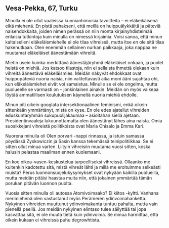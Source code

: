 ## Vesa-Pekka, 67, Turku

Minulla ei ole ollut vaaleissa kunnianhimoisia tavoitteita – ei eläkeikäisenä eikä miehenä. En pistä pahakseni, että meillä on huippuälykkäitä ja päteviä naisehdokkaita, joiden nimen perässä on niin monta kirjainyhdistelmää erilaisia tutkintoja kuin minulla on nimessä kirjaimia. Voisi sanoa, että minun kaltaiselleni eläkeläismiehelle ei ole tilaa vihreissä, mutta itse en ole sitä tilaa hakenutkaan. Olen enemmän sellainen nurkan paikkaaja, joka nappaa ne muutamat eläkeläiset äänestämään vihreitä.

Mietin usein kuinka merkittävä äänestäjäryhmä eläkeläiset onkaan, ja puolet heistä on miehiä. Jos katsoo tilastoja, niin ei sellaista ihmettä olekaan kuin vihreitä äänestävä eläkeläismies. Meidän näkyvät ehdokkaat ovat huippupäteviä nuoria naisia, niin valitettavasti aika moni ääni sujahtaa ohi, kun eläkeläismiehet eivät voi samaistua. Minulle se ei ole ongelma, mutta puolueelle se varmasti on – jonkinlainen ainakin. Meidän on myös vaikeaa löytää ammatillisen koulutuksen käyneitä nuoria miehiä ehdolle.

Minun piti oikein googlata intersektionaalinen feminismi, enkä oikein sittenkään ymmärtänyt, mistä on kyse. En ole edes ajatellut vihreiden eduskuntaryhmän sukupuolijakaumaa – asioitahan siellä ajetaan. Presidentinvaaleja lukuunottamatta olen äänestänyt lähes aina naista. Omia suosikkejani vihreistä poliitikoista ovat Maria Ohisalo ja Emma Kari.

Nuorena minulla oli Olen porvari -nappi rinnassa, ja istuin samassa pöydässä Zyskowiczin ja Sasin kanssa tekemässä teinipolitiikkaa. Se ei sitten ollut minua varten. Liityin vihreisiin muutama vuosi sitten, koska halusin pelastaa maailman ennen kuolemaani.

En koe oikea–vasen-keskustelua tarpeelliseksi vihreissä. Ollaanko me kuitenkin kadotettu sitä, mistä vihreät lähti ja millä me eroituimme selkeästi muista? Perus luonnonsuojelukysymykset ovat nykyään kaikilla puolueilla, mutta meidän pitäisi haastaa muita niin, että jokainen ymmärtää tämän porukan pitävän luonnon puolta.

Vuosia sitten minulla oli autossa Atomivoimaako? Ei kiitos -kyltti. Vanhana merimiehenä olen vastustanut myös Perämeren ydinvoimahanketta. Nykyinen vihreiden muuttunut ydinvoimakanta tuntuu pahalta, mutta vain pienellä peellä. Jos meidän nykyinen elintaso tulee säilyttää tai jopa kasvattaa sitä, ei ole muuta tietä kuin ydinvoima. Se minua harmittaa, että oikein kukaan ei vihreissä puhu degrowhtista.
